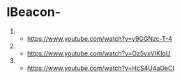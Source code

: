 # IBeacon-


1. - https://www.youtube.com/watch?v=y9GGNzc-T-4
2. - https://www.youtube.com/watch?v=Oz5vxVIKIqU
3. - https://www.youtube.com/watch?v=HcS4U4aOeCI
